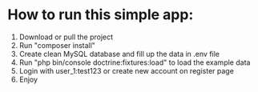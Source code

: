 # How to run this simple app:
1) Download or pull the project
2) Run "composer install"
3) Create clean MySQL database and fill up the data in .env file
4) Run "php bin/console doctrine:fixtures:load" to load the example data
5) Login with user_1:test123 or create new account on register page
6) Enjoy